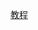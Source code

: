 <!--
 * @Descripttion: 
 * @version: 
 * @Author: ZHIHA
 * @Date: 2022-11-13 08:38:33
 * @LastEditors: ZHIHA
 * @LastEditTime: 2022-11-13 09:21:49
-->


[教程](https://missing.csail.mit.edu/2020/editors/)

